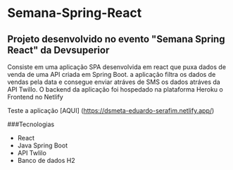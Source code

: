 # Semana-Spring-React
## Projeto desenvolvido no evento "Semana Spring React" da Devsuperior

Consiste em uma aplicação SPA desenvolvida em react que puxa dados de venda de uma API criada em Spring Boot. a aplicação filtra os dados de vendas pela data e consegue
enviar atráves de SMS os dados atráves da API Twillo. 
O backend da aplicação foi hospedado na plataforma Heroku o Frontend no Netlify

Teste a aplicação [AQUI] (https://dsmeta-eduardo-serafim.netlify.app/)

###Tecnologias
- React 
- Java Spring Boot
- API Twlilo 
- Banco de dados H2
